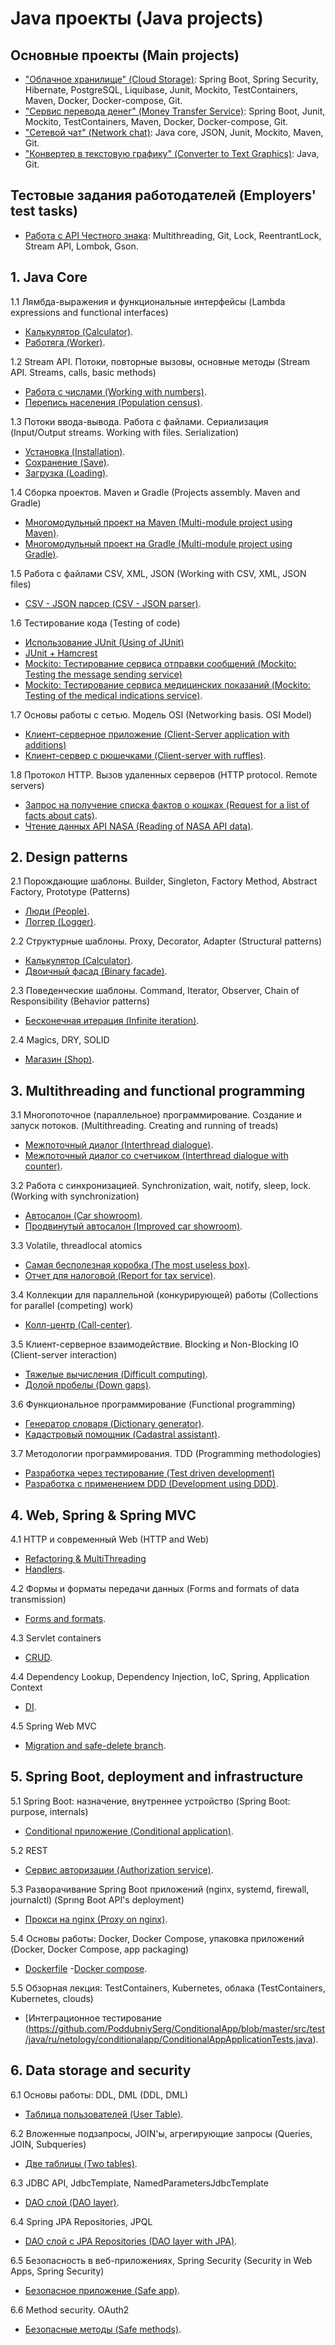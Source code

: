 # Java проекты (Java projects)

## Основные проекты (Main projects)

- ["Облачное хранилище" (Cloud Storage)](https://github.com/PoddubniySerg/StorageCloud.git): Spring Boot, Spring
  Security, Hibernate, PostgreSQL, Liquibase, Junit, Mockito, TestContainers, Maven, Docker, Docker-compose, Git.
- ["Сервис перевода денег" (Money Transfer Service)](https://github.com/PoddubniySerg/MoneyTransferApp.git): Spring
  Boot, Junit, Mockito, TestContainers, Maven, Docker, Docker-compose, Git.
- ["Сетевой чат" (Network chat)](https://github.com/PoddubniySerg/Networkchat.git): Java core, JSON, Junit, Mockito,
  Maven, Git.
- ["Конвертер в текстовую графику" (Converter to Text Graphics)](https://github.com/PoddubniySerg/Graphics_converter.git):
  Java, Git.
  
## Тестовые задания работодателей (Employers' test tasks)

- [Работа с API Честного знака](https://github.com/PoddubniySerg/TestCrptApi.git): Multithreading, Git, Lock, ReentrantLock, Stream API, Lombok, Gson.

## 1. Java Core

1.1 Лямбда-выражения и функциональные интерфейсы (Lambda expressions and functional interfaces)

- [Калькулятор (Calculator)](https://github.com/PoddubniySerg/JavaCoreHomework1.1lambda.git).
- [Работяга (Worker)](https://github.com/PoddubniySerg/Homework1.2worker.git).

1.2 Stream API. Потоки, повторные вызовы, основные методы (Stream API. Streams, calls, basic methods)

- [Работа с числами (Working with numbers)](https://github.com/PoddubniySerg/Homework2.1streamWorkingWithNumber.git).
- [Перепись населения (Population census)](https://github.com/PoddubniySerg/Homework2.2streamPopulationCenSus.git).

1.3 Потоки ввода-вывода. Работа с файлами. Сериализация (Input/Output streams. Working with files. Serialization)

- [Установка (Installation)](https://github.com/PoddubniySerg/Homework1.3.1setupGame.git).
- [Сохранение (Save)](https://github.com/PoddubniySerg/Homework1.3.2savingGame.git).
- [Загрузка (Loading)](https://github.com/PoddubniySerg/Homework1.3.3downloadGame.git).

1.4 Сборка проектов. Maven и Gradle (Projects assembly. Maven and Gradle)

- [Многомодульный проект на Maven (Multi-module project using Maven)](https://github.com/PoddubniySerg/Homework1.4.1maven.git).
- [Многомодульный проект на Gradle (Multi-module project using Gradle)](https://github.com/PoddubniySerg/Homework1.4.2gradle.git).

1.5 Работа с файлами CSV, XML, JSON (Working with CSV, XML, JSON files)

- [CSV - JSON парсер (CSV - JSON parser)](https://github.com/PoddubniySerg/Homework1.5csvXMLjson.git).

1.6 Тестирование кода (Testing of code)

- [Использование JUnit (Using of JUnit)](https://github.com/PoddubniySerg/Homework2.1.1useJUnit.git)
- [JUnit + Hamcrest](https://github.com/PoddubniySerg/Homework2.1.2hamcrestAndJUnit.git)
- [Mockito: Тестирование сервиса отправки сообщений (Mockito: Testing the message sending service)](https://github.com/PoddubniySerg/geo-service.git)
- [Mockito: Тестирование сервиса медицинских показаний (Mockito: Testing of the medical indications service)](https://github.com/PoddubniySerg/healthcare-service.git).

1.7 Основы работы с сетью. Модель OSI (Networking basis. OSI Model)

- [Клиент-серверное приложение (Client-Server application with additions)](https://github.com/PoddubniySerg/Homework3.1.1smallWebApp.git)
- [Клиент-сервер с рюшечками (Client-server with ruffles)](https://github.com/PoddubniySerg/Homework3.1.2webAppNext.git).

1.8 Протокол HTTP. Вызов удаленных серверов (HTTP protocol. Remote servers)

- [Запрос на получение списка фактов о кошках (Request for a list of facts about cats)](https://github.com/PoddubniySerg/Homework3.2.1getFactsAboutCats.git).
- [Чтение данных API NASA (Reading of NASA API data)](https://github.com/PoddubniySerg/Homework3.2.2readDataApiNasa.git).

## 2. Design patterns

2.1 Порождающие шаблоны. Builder, Singleton, Factory Method, Abstract Factory, Prototype (Patterns)

- [Люди (People)](https://github.com/PoddubniySerg/generatingPatternsTask1Persons.git).
- [Логгер (Logger)](https://github.com/PoddubniySerg/generatingPatternsTask2Logger.git).

2.2 Структурные шаблоны. Proxy, Decorator, Adapter (Structural patterns)

- [Калькулятор (Calculator)](https://github.com/PoddubniySerg/Calculator.git).
- [Двоичный фасад (Binary facade)](https://github.com/PoddubniySerg/BinaryFacade.git).

2.3 Поведенческие шаблоны. Command, Iterator, Observer, Chain of Responsibility (Behavior patterns)

- [Бесконечная итерация (Infinite iteration)](https://github.com/PoddubniySerg/behavePatternsEndlessIterable.git).

2.4 Magics, DRY, SOLID

- [Магазин (Shop)](https://github.com/PoddubniySerg/task1Shop.git).

## 3. Multithreading and functional programming

3.1 Многопоточное (параллельное) программирование. Создание и запуск потоков. (Multithreading. Creating and running of
treads)

- [Межпоточный диалог (Interthread dialogue)](https://github.com/PoddubniySerg/task1AndTask2ThreadsDialog.git).
- [Межпоточный диалог со счетчиком (Interthread dialogue with counter)](https://github.com/PoddubniySerg/task3ArrayCalculator.git).

3.2 Работа с синхронизацией. Synchronization, wait, notify, sleep, lock. (Working with synchronization)

- [Автосалон (Car showroom)](https://github.com/PoddubniySerg/task1CarShowroom.git).
- [Продвинутый автосалон (Improved car showroom)](https://github.com/PoddubniySerg/task2advancedCarDealer.git).

3.3 Volatile, threadlocal atomics

- [Самая бесполезная коробка (The most useless box)](https://github.com/PoddubniySerg/task1UselessToy.git).
- [Отчет для налоговой (Report for tax service)](https://github.com/PoddubniySerg/task2TaxServiceReport.git).

3.4 Коллекции для параллельной (конкурирующей) работы (Collections for parallel (competing) work)

- [Колл-центр (Call-center)](https://github.com/PoddubniySerg/task1CallCenter.git).

3.5 Клиент-серверное взаимодействие. Blocking и Non-Blocking IO (Client-server interaction)

- [Тяжелые вычисления (Difficult computing)](https://github.com/PoddubniySerg/task1HeavyCalculation.git).
- [Долой пробелы (Down gaps)](https://github.com/PoddubniySerg/task2RemoovingSpaces.git).

3.6 Функциональное программирование (Functional programming)

- [Генератор словаря (Dictionary generator)](https://github.com/PoddubniySerg/task1DictionatyGenerator.git).
- [Кадастровый помощник (Cadastral assistant)](https://github.com/PoddubniySerg/task2CadastralAssistant.git).

3.7 Методологии программирования. TDD (Programming methodologies)

- [Разработка через тестирование (Test driven development)](https://github.com/PoddubniySerg/task1CreditCalculator.git)
- [Разработка с применением DDD (Development using DDD)](https://github.com/PoddubniySerg/task2VetClinic.git).

## 4. Web, Spring & Spring MVC

4.1 HTTP и современный Web (HTTP and Web)

- [Refactoring & MultiThreading](https://github.com/PoddubniySerg/WebServer.git)
- [Handlers](https://github.com/PoddubniySerg/WebServer/tree/feature/handlers).

4.2 Формы и форматы передачи данных (Forms and formats of data transmission)

- [Forms and formats](https://github.com/PoddubniySerg/WebServer.git).

4.3 Servlet containers

- [CRUD](https://github.com/PoddubniySerg/ServletCRUDServer.git).

4.4 Dependency Lookup, Dependency Injection, IoC, Spring, Application Context

- [DI](https://github.com/PoddubniySerg/ServletCRUDServer.git).

4.5 Spring Web MVC

- [Migration and safe-delete branch](https://github.com/PoddubniySerg/ExampleRestWithSpringMVC.git).

## 5. Spring Boot, deployment and infrastructure

5.1 Spring Boot: назначение, внутреннее устройство (Spring Boot: purpose, internals)

- [Conditional приложение (Conditional application)](https://github.com/PoddubniySerg/ConditionalApp.git).

5.2 REST

- [Сервис авторизации (Authorization service)](https://github.com/PoddubniySerg/RestAuthorizationService.git).

5.3 Разворачивание Spring Boot приложений (nginx, systemd, firewall, journalctl) (Sprıng Boot API's deployment)

- [Прокси на nginx (Proxy on nginx)](https://github.com/PoddubniySerg/ProxyOnNginx.git).

5.4 Основы работы: Docker, Docker Compose, упаковка приложений (Docker, Docker Compose, app packaging)

- [Dockerfile](https://github.com/PoddubniySerg/RestAuthorizationService/blob/feature/docker/Dockerfile)
  -[Docker compose](https://github.com/PoddubniySerg/RestAuthorizationService/blob/feature/docker/docker-compose.yml).

5.5 Обзорная лекция: TestContainers, Kubernetes, облака (TestContainers, Kubernetes, clouds)

- [Интеграционное
  тестирование (https://github.com/PoddubniySerg/ConditionalApp/blob/master/src/test/java/ru/netology/conditionalapp/ConditionalAppApplicationTests.java).

## 6. Data storage and security

6.1 Основы работы: DDL, DML (DDL, DML)

- [Таблица пользователей (User Table)](https://github.com/PoddubniySerg/BasicDatabases.git).

6.2 Вложенные подзапросы, JOIN'ы, агрегирующие запросы (Queries, JOIN, Subqueries)

- [Две таблицы (Two tables)](https://github.com/PoddubniySerg/TwoTables.git).

6.3 JDBC API, JdbcTemplate, NamedParametersJdbcTemplate

- [DAO слой (DAO layer)](https://github.com/PoddubniySerg/DAO-layer-task.git).

6.4 Spring JPA Repositories, JPQL

- [DAO слой c JPA Repositories (DAO layer with JPA)](https://github.com/PoddubniySerg/SimpleORMHibernateExample.git).

6.5 Безопасность в веб-приложениях, Spring Security (Security in Web Apps, Spring Security)

- [Безопасное приложение (Safe app)](https://github.com/PoddubniySerg/SimpleORMHibernateExample/tree/spring-security).

6.6 Method security. OAuth2

- [Безопасные методы (Safe methods)](https://github.com/PoddubniySerg/SimpleORMHibernateExample/tree/method-security).
